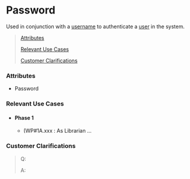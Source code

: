 # Password

Used in conjunction with a [username](Username.md) to authenticate a [user](../Entities/User.md) in the system.

> [Attributes](#attributes)
>
> [Relevant Use Cases](#Relevant-Use-Cases)
>
> [Customer Clarifications](#Customer-Clarifications)

### Attributes
- Password


### Relevant Use Cases
- #### Phase 1
    - (WP#1A.xxx : As Librarian ...

### Customer Clarifications
>Q:
>
>A: